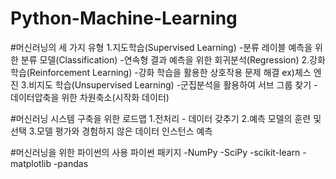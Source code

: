 # Python-Machine-Learning

#머신러닝의 세 가지 유형
1.지도학습(Supervised Learning)
-분류 레이블 예측을 위한 분류 모델(Classification)
-연속형 결과 예측을 위한 회귀분석(Regression)
2.강화 학습(Reinforcement Learning)
-강화 학습을 활용한 상호작용 문제 해결 ex)체스 엔진
3.비지도 학습(Unsupervised Learning)
-군집분석을 활용하여 서브 그룹 찾기
-데이터압축을 위한 차원축소(시작화 데이터)

#머신러닝 시스템 구축을 위한 로드맵
1.전처리 - 데이터 갖추기
2.예측 모델의 훈련 및 선택
3.모델 평가와 경험하지 않은 데이터 인스턴스 예측

#머신러닝을 위한 파이썬의 사용
파이썬 패키지
-NumPy
-SciPy
-scikit-learn
-matplotlib
-pandas
